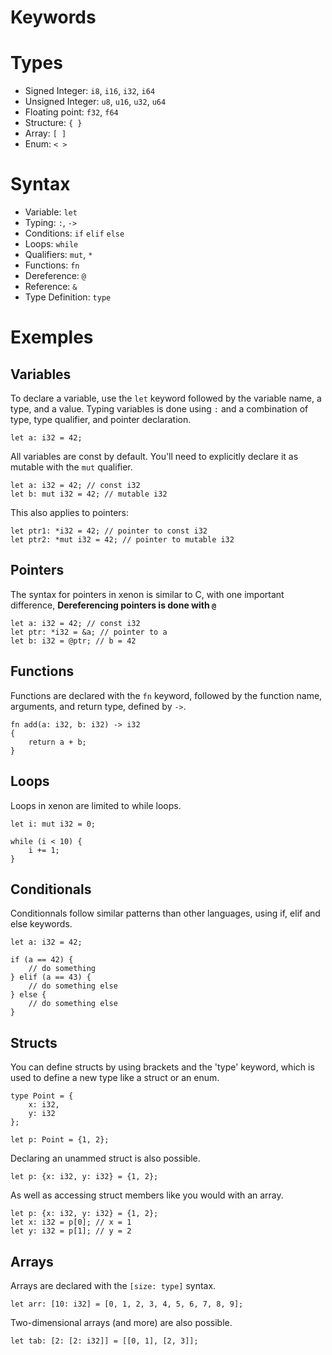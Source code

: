 # Keywords

# Types

- Signed Integer: `i8`, `i16`, `i32`, `i64`
- Unsigned Integer: `u8`, `u16`, `u32`, `u64`
- Floating point: `f32`, `f64`
- Structure: `{ }`
- Array: `[ ]`
- Enum: `< >`
# Syntax

- Variable: `let`
- Typing: `:`, `->`
- Conditions: `if` `elif` `else`
- Loops: `while`
- Qualifiers: `mut`, `*`
- Functions: `fn`
- Dereference: `@`
- Reference: `&`
- Type Definition: `type`

# Exemples

## Variables

To declare a variable, use the `let` keyword followed by the variable name, a type, and a value. Typing variables is done using `:` and a combination of type, type qualifier, and pointer declaration.

```xn
let a: i32 = 42;
```

All variables are const by default. You'll need to explicitly declare it as mutable with the `mut` qualifier.

```xn
let a: i32 = 42; // const i32
let b: mut i32 = 42; // mutable i32
```

This also applies to pointers:

```xn
let ptr1: *i32 = 42; // pointer to const i32
let ptr2: *mut i32 = 42; // pointer to mutable i32
```

## Pointers

The syntax for pointers in xenon is similar to C, with one important difference, **Dereferencing pointers is done with `@`**

```xn
let a: i32 = 42; // const i32
let ptr: *i32 = &a; // pointer to a
let b: i32 = @ptr; // b = 42
```

## Functions

Functions are declared with the `fn` keyword, followed by the function name, arguments, and return type, defined by `->`.

```xn
fn add(a: i32, b: i32) -> i32
{
    return a + b;
}
```

## Loops

Loops in xenon are limited to while loops.

```xn
let i: mut i32 = 0;

while (i < 10) {
    i += 1;
}
```

## Conditionals

Conditionnals follow similar patterns than other languages, using if, elif and else keywords.

```xn
let a: i32 = 42;

if (a == 42) {
    // do something
} elif (a == 43) {
    // do something else
} else {
    // do something else
}
```

## Structs

You can define structs by using brackets and the 'type' keyword, which is used to define a new type like a struct or an enum.

```xn
type Point = {
    x: i32,
    y: i32
};

let p: Point = {1, 2};
```

Declaring an unammed struct is also possible.

```xn
let p: {x: i32, y: i32} = {1, 2};
```

As well as accessing struct members like you would with an array.

```xn
let p: {x: i32, y: i32} = {1, 2};
let x: i32 = p[0]; // x = 1
let y: i32 = p[1]; // y = 2
```

## Arrays

Arrays are declared with the `[size: type]` syntax.
```xn
let arr: [10: i32] = [0, 1, 2, 3, 4, 5, 6, 7, 8, 9];
```
Two-dimensional arrays (and more) are also possible.
```xn
let tab: [2: [2: i32]] = [[0, 1], [2, 3]];
```
